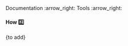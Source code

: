 <div id="path">Documentation :arrow_right: Tools :arrow_right:</div>

<div id="title">

#### How :two:

</div>

<div id="body">

{to add}

</div>

<div id="extras">
</div>

</div>
